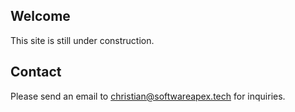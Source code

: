 ## Welcome 
This site is still under construction.

## Contact
Please send an email to [christian@softwareapex.tech](mailto:christian@softwareapex.tech) for inquiries.

